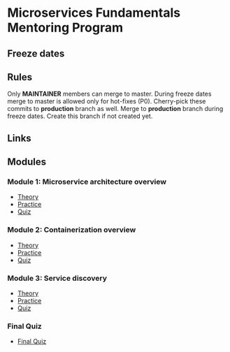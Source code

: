 # Microservices Fundamentals Mentoring Program

## Freeze dates

## Rules

Only **MAINTAINER** members can merge to master.
During freeze dates merge to master is allowed only for hot-fixes (P0). Cherry-pick these commits to **production** branch as well.
Merge to **production** branch during freeze dates. Create this branch if not created yet.

## Links

## Modules

### Module 1: Microservice architecture overview

- [Theory](materials/microservice_architecture_overview/README.md)
- [Practice](tasks/microservice_architecture_overview/README.md)
- [Quiz](quizes/microservice_architecture_overview/README.md)

### Module 2: Containerization overview

- [Theory](materials/containerization_overview/README.md)
- [Practice](tasks/containerization_overview/README.md)
- [Quiz](quizes/containerization_overview/README.md)

### Module 3: Service discovery

- [Theory](materials/service_discovery/README.md)
- [Practice](tasks/service_discovery/README.md)
- [Quiz](quizes/service_discovery/README.md)

### Final Quiz

- [Final Quiz](quizes/final_quiz/README.md)
